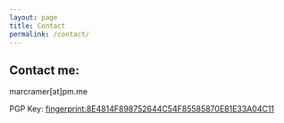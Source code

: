```yaml
---
layout: page
title: Contact
permalink: /contact/
---
```


## Contact me:

marcramer[at]pm.me

PGP Key: [fingerprint:8E4814F898752644C54F85585870E81E33A04C11](/publickey.marcramer@pm.me.asc.md)
